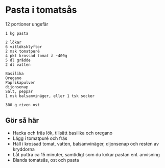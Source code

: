 # Pasta i tomatsås
12 portioner ungefär
```
1 kg pasta

2 lökar
6 vitlöksklyftor
2 msk tomatpuré
4 pkt krossad tomat à ~400g
5 dl grädde
2 dl vatten

Basilika
Oregano
Paprikapulver
dijonsenap
Salt, peppar
1 msk balsamvinäger, eller 1 tsk socker

300 g riven ost
```
## Gör så här
* Hacka och fräs lök, tillsätt basilika och oregano
* Lägg i tomatpuré och fräs
* Häll i krossad tomat, vatten, balsamvinäger, dijonsenap och resten av kryddorna
* Låt puttra ca 15 minuter, samtidigt som du kokar pastan enl. anvisning
* Blanda tomatsås, ost och pasta
